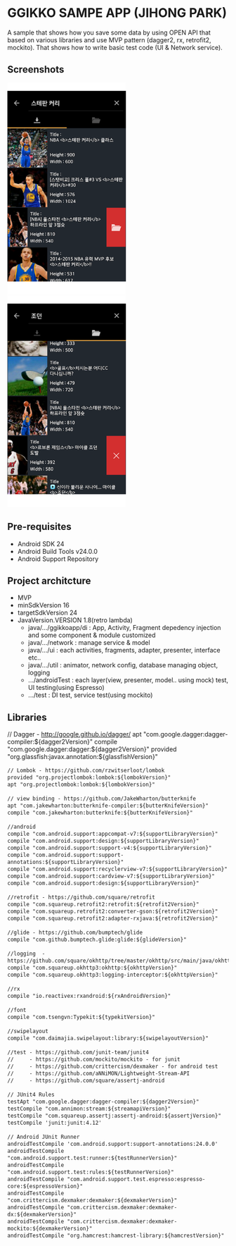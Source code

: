 GGIKKO SAMPE APP (JIHONG PARK)
===================================

A sample that shows how you save some data by using OPEN API that based on various libraries and use MVP pattern (dagger2, rx, retrofit2, mockito). That shows how to write basic test code (UI & Network service). 

Screenshots
------------
<img src="https://github.com/ggikko/GgikkoApp/blob/master/sample1.png" width="270" height="480" />
<img src="https://github.com/ggikko/GgikkoApp/blob/master/sample2.png" width="270" height="480" />

Pre-requisites
--------------

- Android SDK 24
- Android Build Tools v24.0.0
- Android Support Repository

Project architcture
------------
- MVP
- minSdkVersion 16
- targetSdkVersion 24
- JavaVersion.VERSION 1.8(retro lambda)
    * java/.../ggikkoapp/di : App, Activity, Fragment depedency injection and some component & module customized
    * java/.../network : manage service & model
    * java/.../ui : each activities, fragments, adapter, presenter, interface etc..
    * java/.../util : animator, network config, database managing object, logging
    * .../androidTest : each layer(view, presenter, model.. using mock) test, UI testing(using Espresso)
    * .../test : DI test, service test(using mockito)

Libraries
------------
// Dagger - http://google.github.io/dagger/
    apt "com.google.dagger:dagger-compiler:${dagger2Version}"
    compile "com.google.dagger:dagger:${dagger2Version}"
    provided "org.glassfish:javax.annotation:${glassfishVersion}"

    // Lombok - https://github.com/rzwitserloot/lombok
    provided "org.projectlombok:lombok:${lombokVersion}"
    apt "org.projectlombok:lombok:${lombokVersion}"

    // view binding - https://github.com/JakeWharton/butterknife
    apt "com.jakewharton:butterknife-compiler:${butterKnifeVersion}"
    compile "com.jakewharton:butterknife:${butterKnifeVersion}"

    //android
    compile "com.android.support:appcompat-v7:${supportLibraryVersion}"
    compile "com.android.support:design:${supportLibraryVersion}"
    compile "com.android.support:support-v4:${supportLibraryVersion}"
    compile "com.android.support:support-annotations:${supportLibraryVersion}"
    compile "com.android.support:recyclerview-v7:${supportLibraryVersion}"
    compile "com.android.support:cardview-v7:${supportLibraryVersion}"
    compile "com.android.support:design:${supportLibraryVersion}"

    //retrofit - https://github.com/square/retrofit
    compile "com.squareup.retrofit2:retrofit:${retrofit2Version}"
    compile "com.squareup.retrofit2:converter-gson:${retrofit2Version}"
    compile "com.squareup.retrofit2:adapter-rxjava:${retrofit2Version}"

    //glide - https://github.com/bumptech/glide
    compile "com.github.bumptech.glide:glide:${glideVersion}"

    //logging  - https://github.com/square/okhttp/tree/master/okhttp/src/main/java/okhttp3
    compile "com.squareup.okhttp3:okhttp:${okhttpVersion}"
    compile "com.squareup.okhttp3:logging-interceptor:${okhttpVersion}"

    //rx
    compile "io.reactivex:rxandroid:${rxAndroidVersion}"

    //font
    compile "com.tsengvn:Typekit:${typekitVersion}"

    //swipelayout
    compile "com.daimajia.swipelayout:library:${swipelayoutVersion}"

    //test - https://github.com/junit-team/junit4
    //     - https://github.com/mockito/mockito - for junit
    //     - https://github.com/crittercism/dexmaker - for android test
    //     - https://github.com/aNNiMON/Lightweight-Stream-API
    //     - https://github.com/square/assertj-android

    // JUnit4 Rules
    testApt "com.google.dagger:dagger-compiler:${dagger2Version}"
    testCompile "com.annimon:stream:${streamapiVersion}"
    testCompile "com.squareup.assertj:assertj-android:${assertjVersion}"
    testCompile 'junit:junit:4.12'

    // Android JUnit Runner
    androidTestCompile 'com.android.support:support-annotations:24.0.0'
    androidTestCompile "com.android.support.test:runner:${testRunnerVersion}"
    androidTestCompile "com.android.support.test:rules:${testRunnerVersion}"
    androidTestCompile "com.android.support.test.espresso:espresso-core:${espressoVersion}"
    androidTestCompile "com.crittercism.dexmaker:dexmaker:${dexmakerVersion}"
    androidTestCompile "com.crittercism.dexmaker:dexmaker-dx:${dexmakerVersion}"
    androidTestCompile "com.crittercism.dexmaker:dexmaker-mockito:${dexmakerVersion}"
    androidTestCompile "org.hamcrest:hamcrest-library:${hamcrestVersion}"



